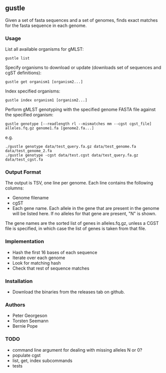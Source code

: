 
## gustle

Given a set of fasta sequences and a set of genomes, 
finds exact matches for the fasta sequence in each genome.

### Usage

List all available organisms for gMLST:
```
gustle list
```

Specify organisms to download or update (downloads set of sequences and cgST definitions):
```
gustle get organism1 [organism2...]
```

Index specified organisms:
```
gustle index organism1 [organism2...]
```

Perform gMLST genotyping with the specified genome FASTA file against the specified organism:
```
gustle genotype [--readlength rl --mismatches mm --cgst cgst_file] alleles.fq.gz genome1.fa [genome2.fa...]
```

e.g.
```
./gustle genotype data/test_query.fa.gz data/test_genome.fa data/test_genome_2.fa
./gustle genotype -cgst data/test.cgst data/test_query.fa.gz data/test_cgst.fa
```

### Output Format
The output is TSV, one line per genome.
Each line contains the following columns:
* Genome filename
* cgST
* Each gene name. Each allele in the gene that are present in the genome will be listed here. If no alleles for that gene are present, "N" is shown.

The gene names are the sorted list of genes in alleles.fq.gz, unless a CGST file is specified, in which case the list of genes is taken from that file.

### Implementation

* Hash the first 16 bases of each sequence
* Iterate over each genome
* Look for matching hash
* Check that rest of sequence matches

### Installation

* Download the binaries from the releases tab on github.

### Authors

* Peter Georgeson
* Torsten Seemann
* Bernie Pope

### TODO
* command line argument for dealing with missing alleles N or 0?
* populate cgst
* list, get, index subcommands
* tests
